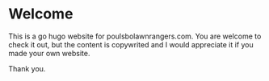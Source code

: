 # Welcome
This is a go hugo website for poulsbolawnrangers.com. You are welcome to check it out, but the content is copywrited and I would appreciate it if you made your own website.

Thank you.
